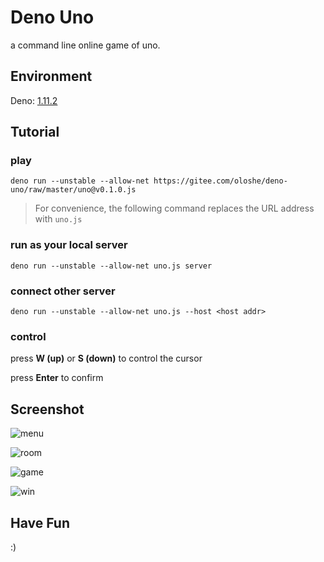 # Deno Uno

a command line online game of uno.

## Environment

Deno: [1.11.2](https://deno.land/#installation)

## Tutorial

### play

```shell
deno run --unstable --allow-net https://gitee.com/oloshe/deno-uno/raw/master/uno@v0.1.0.js
```

> For convenience, the following command replaces the URL address with `uno.js`

### run as your local server

```shell
deno run --unstable --allow-net uno.js server
```

### connect other server

```shell
deno run --unstable --allow-net uno.js --host <host addr>
```

### control

press **W (up)** or **S (down)** to control the cursor

press **Enter** to confirm

## Screenshot

![menu](https://gitee.com/oloshe/deno-uno/raw/master/pics/WX20210628-211439.png)

![room](https://gitee.com/oloshe/deno-uno/raw/master/pics/WX20210628-211604.png)

![game](https://gitee.com/oloshe/deno-uno/raw/master/pics/WX20210628-211656.png)

![win](https://gitee.com/oloshe/deno-uno/raw/master/pics/WX20210628-211812.png)

## Have Fun

:)